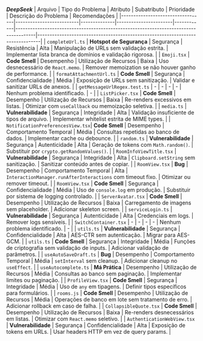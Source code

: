 ***DeepSeek***
| Arquivo                          | Tipo do Problema          | Atributo     | Subatributo           | Prioridade | Descrição do Problema                                                                 | Recomendações                                                                 |
|----------------------------------|--------------------------|--------------|-----------------------|------------|--------------------------------------------------------------------------------------|-------------------------------------------------------------------------------|
| `completeUrl.ts`                 | **Hotspot de Segurança** | Segurança    | Resistência           | Alta       | Manipulação de URLs sem validação estrita.                                           | Implementar lista branca de domínios e validação rigorosa.                    |
| `Emoji.tsx`                      | **Code Smell**           | Desempenho   | Utilização de Recursos | Baixa      | Uso desnecessário de `React.memo`.                                                   | Remover memoization se não houver ganho de performance.                       |
| `formatAttachmentUrl.ts`         | **Code Smell**           | Segurança    | Confidencialidade     | Média      | Exposição de URLs sem sanitização.                                                   | Validar e sanitizar URLs de anexos.                                           |
| `getMessageUrlRegex.test.ts`     | -                        | -            | -                     | -          | Nenhum problema identificado.                                                        | -                                                                             |
| `ListPicker.tsx`                 | **Code Smell**           | Desempenho   | Utilização de Recursos | Baixa      | Re-renders excessivos em listas.                                                     | Otimizar com `useCallback` ou memoização seletiva.                            |
| `media.ts`                       | **Vulnerabilidade**      | Segurança    | Integridade           | Alta       | Validação insuficiente de tipos de arquivo.                                          | Implementar whitelist estrita de MIME types.                                  |
| `NotificationPreferencesView.tsx`| **Code Smell**           | Desempenho   | Comportamento Temporal | Média      | Consultas repetidas ao banco de dados.                                               | Implementar cache ou debounce.                                                |
| `random.ts`                      | **Vulnerabilidade**      | Segurança    | Autenticidade         | Alta       | Geração de tokens com `Math.random()`.                                               | Substituir por `crypto.getRandomValues()`.                                   |
| `RoomInfoViewTitle.tsx`          | **Vulnerabilidade**      | Segurança    | Integridade           | Alta       | `Clipboard.setString` sem sanitização.                                               | Sanitizar conteúdo antes de copiar.                                          |
| `RoomView.tsx`                   | **Bug**                  | Desempenho   | Comportamento Temporal | Alta       | `InteractionManager.runAfterInteractions` com timeout fixo.                          | Otimizar ou remover timeout.                                                 |
| `RoomView.tsx`                   | **Code Smell**           | Segurança    | Confidencialidade     | Média      | Uso de `console.log` em produção.                                                    | Substituir por sistema de logging controlado.                                |
| `ServerAvatar.tsx`               | **Code Smell**           | Desempenho   | Utilização de Recursos | Baixa      | Carregamento de imagens sem placeholder.                                             | Adicionar skeleton screen.                                                   |
| `serviceLogin.ts`                | **Vulnerabilidade**      | Segurança    | Autenticidade         | Alta       | Credenciais em logs.                                                                 | Remover logs sensíveis.                                                      |
| `SwitchContainer.tsx`            | -                        | -            | -                     | -          | Nenhum problema identificado.                                                        | -                                                                             |
| `utils.ts`                       | **Vulnerabilidade**      | Segurança    | Confidencialidade     | Alta       | AES-CTR sem autenticação.                                                            | Migrar para AES-GCM.                                                         |
| `utils.ts`                       | **Code Smell**           | Segurança    | Integridade           | Média      | Funções de criptografia sem validação de inputs.                                     | Adicionar validação de parâmetros.                                           |
| `useAutoSaveDraft.ts`            | **Bug**                  | Desempenho   | Comportamento Temporal | Média      | `setInterval` sem cleanup.                                                           | Adicionar cleanup no `useEffect`.                                            |
| `useAutocomplete.ts`             | **Má Prática**           | Desempenho   | Utilização de Recursos | Média      | Consultas ao banco sem paginação.                                                    | Implementar limites ou paginação.                                            |
| `ProfileView.tsx`                | **Code Smell**           | Segurança    | Integridade           | Média      | Uso de `any` em tipagens.                                                            | Definir tipos específicos para formulários.                                  |
| `rooms.js`                       | **Code Smell**           | Desempenho   | Utilização de Recursos | Média      | Operações de banco em lote sem tratamento de erro.                                   | Adicionar rollback em caso de falha.                                         |
| `CollapsibleQuote.tsx`           | **Code Smell**           | Desempenho   | Utilização de Recursos | Baixa      | Re-renders desnecessários em listas.                                                 | Otimizar com `React.memo` seletivo.                                          |
| `AuthenticationWebView.tsx`      | **Vulnerabilidade**      | Segurança    | Confidencialidade     | Alta       | Exposição de tokens em URLs.                                                         | Usar headers HTTP em vez de query params.                                    |
